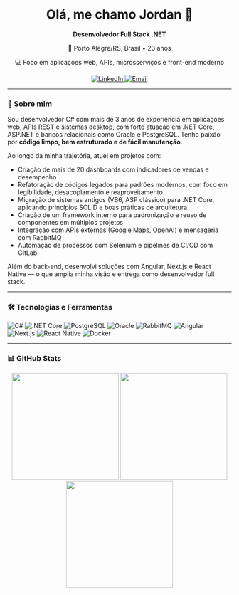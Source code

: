<h1 align="center">Olá, me chamo Jordan 👋</h1>

<div align="center">
   <p><strong>Desenvolvedor Full Stack .NET</strong></p>
   <p>📍 Porto Alegre/RS, Brasil • 23 anos</p>
   <p>💻 Foco em aplicações web, APIs, microsserviços e front-end moderno</p>
   
   <p align="center">
      <a href="https://www.linkedin.com/in/jordancampos20/" target="_blank">
         <img alt="LinkedIn" src="https://img.shields.io/badge/LinkedIn-0077B5?style=for-the-badge&logo=linkedin&logoColor=white"/>
      </a>
      <a href="mailto:jordan@jasmim.dev" target="_blank">
         <img alt="Email" src="https://img.shields.io/badge/Mail-D14836?style=for-the-badge&logo=gmail&logoColor=white"/>
      </a>
   </p>
</div>

---

### 🚀 Sobre mim

Sou desenvolvedor C# com mais de 3 anos de experiência em aplicações web, APIs REST e sistemas desktop, com forte atuação em .NET Core, ASP.NET e bancos relacionais como Oracle e PostgreSQL. Tenho paixão por **código limpo, bem estruturado e de fácil manutenção**.

Ao longo da minha trajetória, atuei em projetos com:

- Criação de mais de 20 dashboards com indicadores de vendas e desempenho
- Refatoração de códigos legados para padrões modernos, com foco em legibilidade, desacoplamento e reaproveitamento
- Migração de sistemas antigos (VB6, ASP clássico) para .NET Core, aplicando princípios SOLID e boas práticas de arquitetura
- Criação de um framework interno para padronização e reuso de componentes em múltiplos projetos
- Integração com APIs externas (Google Maps, OpenAI) e mensageria com RabbitMQ
- Automação de processos com Selenium e pipelines de CI/CD com GitLab

Além do back-end, desenvolvi soluções com Angular, Next.js e React Native — o que amplia minha visão e entrega como desenvolvedor full stack.

---

### 🛠️ Tecnologias e Ferramentas

![C#](https://img.shields.io/badge/C%23-239120?style=for-the-badge&logo=c-sharp&logoColor=white)
![.NET Core](https://img.shields.io/badge/.NET-512BD4?style=for-the-badge&logo=dotnet&logoColor=white)
![PostgreSQL](https://img.shields.io/badge/PostgreSQL-336791?style=for-the-badge&logo=postgresql&logoColor=white)
![Oracle](https://img.shields.io/badge/Oracle-F80000?style=for-the-badge&logo=oracle&logoColor=white)
![RabbitMQ](https://img.shields.io/badge/RabbitMQ-FF6600?style=for-the-badge&logo=rabbitmq&logoColor=white)
![Angular](https://img.shields.io/badge/Angular-DD0031?style=for-the-badge&logo=angular&logoColor=white)
![Next.js](https://img.shields.io/badge/Next.js-000?style=for-the-badge&logo=nextdotjs&logoColor=white)
![React Native](https://img.shields.io/badge/React_Native-61DAFB?style=for-the-badge&logo=react&logoColor=000)
![Docker](https://img.shields.io/badge/Docker-2496ED?style=for-the-badge&logo=docker&logoColor=white)

---

### 📊 GitHub Stats

<div align="center">
  <img height="240em" src="https://github-readme-stats.jasmim.dev/api?username=JordanCampos20&locale=pt-BR&show_icons=true&icon_color=ffffff&border_color=ffffff&text_color=ffffff&bg_color=22272e&theme=dark&hide_title=true&include_all_commits=true&count_private=true"/>
  <img height="240em" src="https://github-readme-stats.jasmim.dev/api/top-langs/?username=JordanCampos20&layout=compact&text_color=ffffff&border_color=ffffff&bg_color=22272e&theme=dark&title_color=ffffff&langs_count=8"/>
  <img height="240em" src="https://github-readme-stats.jasmim.dev/api/wakatime?username=JordanCampos20&show_icons=true&icon_color=2BBAC5&text_color=ffffff&border_color=ffffff&bg_color=22272e&theme=dark&title_color=ffffff&layout=compact&langs_count=14"/>
</div>
